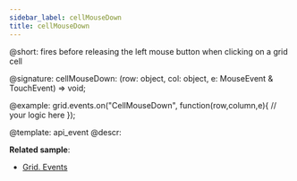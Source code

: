 ```yaml
---
sidebar_label: cellMouseDown
title: cellMouseDown
---          
```


@short: fires before releasing the left mouse button when clicking on a grid cell

@signature: cellMouseDown: (row: object, col: object, e: MouseEvent & TouchEvent) => void;

<!-- @params:
- row			object		an object with a row configuration
- column		object		an object with a column configuration
- e				Event		a native event object -->


@example:
grid.events.on("CellMouseDown", function(row,column,e){
     // your logic here
});


@template: api_event
@descr:


**Related sample**:
- [Grid. Events](https://snippet.dhtmlx.com/9zeyp4ds)
